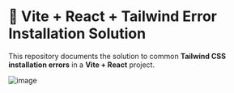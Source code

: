 # 🚀 Vite + React + Tailwind Error Installation Solution

This repository documents the solution to common **Tailwind CSS installation errors** in a **Vite + React** project.


![image](https://github.com/user-attachments/assets/4924eca9-38cc-4a8a-ac1b-8a8345f1a994)

